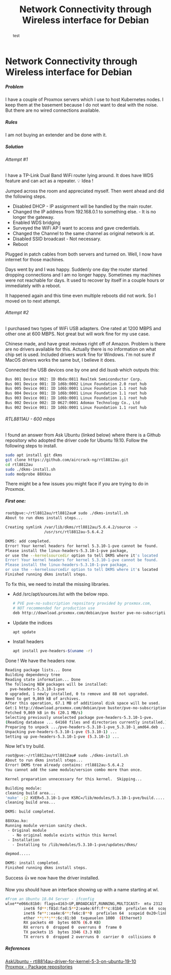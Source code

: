 ﻿---
title: Network Connectivity through Wireless interface for Debian
abstract: test
keywords: proxmox, WiFi usb adapter
categories: IT
weblogName: arrays.stream
postDate: 2020-04-17T00:22:23.6197990-04:00
---

# Network Connectivity through Wireless interface for Debian

##### Problem
I have a couple of Proxmox servers which I use to host Kubernetes nodes. I keep them at the basement because I do not want to deal with the noise. But there are no wired connections available. 

##### Rules
I am not buying an extender and be done with it. 

##### Solution 
###### Attempt #1
I have a TP-Link Dual Band WiFi router lying around. It does have WDS feature and can act as a repeater. :bulb: Idea !

Jumped across the room and appreciated myself. Then went ahead and did the following steps.

* Disabled DHCP - IP assignment will be handled by the main router.
* Changed the IP address from 192.168.0.1 to something else. - It is no longer the gateway.
* Enabled WDS bridging
* Surveyed the WiFi AP I want to access and gave credentials.
* Changed the Channel to the same channel as original network is at. 
* Disabled SSID broadcast - Not necessary. 
* Reboot

Plugged in patch cables from both servers and turned on. Well, I now have internet for those machines.

Days went by and I was happy. Suddenly one day the router started dropping connections and I am no longer happy. Sometimes my machines were not reachable for days. It used to recover by itself in a couple hours or immediately with a reboot.

It happened again and this time even multiple reboots did not work. So I moved on to next attempt.

###### Attempt #2
I purchased two types of WiFi USB adapters. One rated at 1200 MBPS and other one at 600 MBPS. Not great but will work fine for my use case.

Chinese made, and have great reviews right off of Amazon. Problem is there are no drivers available for this. Actually there is no information on what chip set is used. Included drivers work fine for Windows. I'm not sure if MacOS drivers works the same but, I believe it does. 

Connected the USB devices one by one and did  *lsusb* which outputs this:
```bash
Bus 001 Device 002: ID 0bda:0811 Realtek Semiconductor Corp.
Bus 001 Device 001: ID 1d6b:0002 Linux Foundation 2.0 root hub
Bus 005 Device 001: ID 1d6b:0001 Linux Foundation 1.1 root hub
Bus 004 Device 001: ID 1d6b:0001 Linux Foundation 1.1 root hub
Bus 003 Device 001: ID 1d6b:0001 Linux Foundation 1.1 root hub
Bus 002 Device 002: ID 0627:0001 Adomax Technology Co., Ltd
Bus 002 Device 001: ID 1d6b:0001 Linux Foundation 1.1 root hub
```

###### RTL8811AU - 600 mbps 
I found an answer from Ask Ubuntu (linked below) where there is a Github repository who adopted the driver code for Ubuntu 19.10. Follow the following steps to install. 

```bash
sudo apt install git dkms
git clone https://github.com/aircrack-ng/rtl8812au.git
cd rtl8812au
sudo ./dkms-install.sh
sudo modprobe 88XXau
```
There might be a few issues you might face if you are trying to do in Proxmox.

##### First one:
```bash
root@pve:~/rtl8812au/rtl8812au# sudo ./dkms-install.sh
About to run dkms install steps...

Creating symlink /var/lib/dkms/rtl8812au/5.6.4.2/source ->
                 /usr/src/rtl8812au-5.6.4.2

DKMS: add completed.
Error! Your kernel headers for kernel 5.3.10-1-pve cannot be found.
Please install the linux-headers-5.3.10-1-pve package,
or use the --kernelsourcedir option to tell DKMS where it's located
Error! Your kernel headers for kernel 5.3.10-1-pve cannot be found.
Please install the linux-headers-5.3.10-1-pve package,
or use the --kernelsourcedir option to tell DKMS where it's located
Finished running dkms install steps.
```
To fix this, we need to install the missing libraries.
* Add /src/apt/sources.list with the below repo.
    ```bash
    # PVE pve-no-subscription repository provided by proxmox.com,
    # NOT recommended for production use
    deb http://download.proxmox.com/debian/pve buster pve-no-subscription
    ```
* Update the indices
    ```bash
    apt update
    ```
* Install headers
    ```bash
    apt install pve-headers-$(uname -r)
    ```
    
Done ! We have the headers now.
```bash
Reading package lists... Done
Building dependency tree
Reading state information... Done
The following NEW packages will be installed:
  pve-headers-5.3.10-1-pve
0 upgraded, 1 newly installed, 0 to remove and 88 not upgraded.
Need to get 9,869 kB of archives.
After this operation, 67.1 MB of additional disk space will be used.
Get:1 http://download.proxmox.com/debian/pve buster/pve-no-subscription amd64 pve-headers-5.3.10-1-pve amd64 5.3.10-1 [9,869 kB]
Fetched 9,869 kB in 0s (20.1 MB/s)
Selecting previously unselected package pve-headers-5.3.10-1-pve.
(Reading database ... 64168 files and directories currently installed.)
Preparing to unpack .../pve-headers-5.3.10-1-pve_5.3.10-1_amd64.deb ...
Unpacking pve-headers-5.3.10-1-pve (5.3.10-1) ...
Setting up pve-headers-5.3.10-1-pve (5.3.10-1) ...
```
Now let's try build.


```bash
root@pve:~/rtl8812au/rtl8812au# sudo ./dkms-install.sh
About to run dkms install steps...
Error! DKMS tree already contains: rtl8812au-5.6.4.2
You cannot add the same module/version combo more than once.

Kernel preparation unnecessary for this kernel.  Skipping...

Building module:
cleaning build area...
'make' -j2 KVER=5.3.10-1-pve KSRC=/lib/modules/5.3.10-1-pve/build....................
cleaning build area...

DKMS: build completed.

88XXau.ko:
Running module version sanity check.
 - Original module
   - No original module exists within this kernel
 - Installation
   - Installing to /lib/modules/5.3.10-1-pve/updates/dkms/

depmod.....

DKMS: install completed.
Finished running dkms install steps.
```

Success :thumbsup: we now have the driver installed.

Now you should have an interface showing up with a name starting at wl.

```bash
#From an Ubuntu 18.04 Server - ifconfig
wlxe**e066c81b0: flags=4163<UP,BROADCAST,RUNNING,MULTICAST>  mtu 2312
        inet6 fd**:f81d:fad:5**2:ea4e:6ff:f**c:81b0  prefixlen 64  scopeid 0x0<global>
        inet6 fe**::ea4e:6**:fe6c:8**0  prefixlen 64  scopeid 0x20<link>
        ether **:**:**:6c:81:b0  txqueuelen 1000  (Ethernet)
        RX packets 40  bytes 6076 (6.0 KB)
        RX errors 0  dropped 0  overruns 0  frame 0
        TX packets 15  bytes 3346 (3.3 KB)
        TX errors 0  dropped 2 overruns 0  carrier 0  collisions 0
```


















##### References

[AskUbuntu - rtl8814au-driver-for-kernel-5-3-on-ubuntu-19-10][1]  
[Proxmox - Package repositories][2]

  [1]: https://askubuntu.com/questions/1185952/need-rtl8814au-driver-for-kernel-5-3-on-ubuntu-19-10#comment2004621_1185986
  [2]: https://pve.proxmox.com/wiki/Package_Repositories
